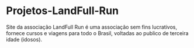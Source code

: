 # Projetos-LandFull-Run
Site da associação LandFull Run é uma associação sem fins lucrativos, fornece cursos e viagens para todo o Brasil, voltadas ao publico de terceira idade (idosos).
